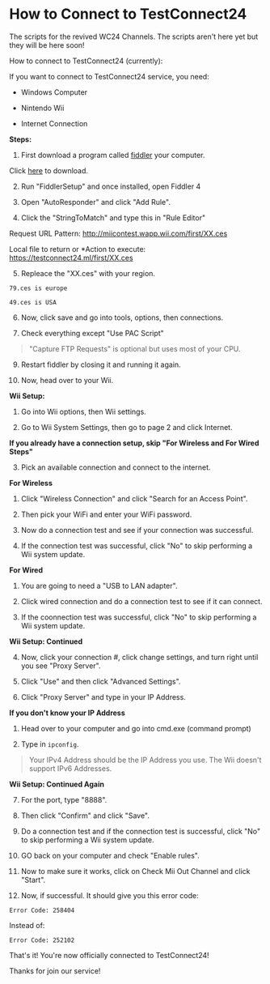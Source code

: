 # How to Connect to TestConnect24
The scripts for the revived WC24 Channels. The scripts aren't here yet but they will be here soon!

How to connect to TestConnect24 (currently):

If you want to connect to TestConnect24 service, you need:

- Windows Computer

- Nintendo Wii

- Internet Connection

**Steps:**

1. First download a program called [fiddler](https://www.telerik.com/download/fiddler/fiddler4) your computer. 

Click [here](https://www.telerik.com/download/fiddler/fiddler4) to download.

2. Run "FiddlerSetup" and once installed, open Fiddler 4

3. Open "AutoResponder" and click "Add Rule".

4. Click the "StringToMatch" and type this in "Rule Editor"

Request URL Pattern: http://miicontest.wapp.wii.com/first/XX.ces

Local file to return or *Action to execute: https://testconnect24.ml/first/XX.ces

5. Repleace the "XX.ces" with your region.

`79.ces is europe`

`49.ces is USA`

6. Now, click save and go into tools, options, then connections.

7. Check everything except "Use PAC Script"

> "Capture FTP Requests" is optional but uses most of your CPU.

9. Restart fiddler by closing it and running it again.

10. Now, head over to your Wii.

**Wii Setup:**

1. Go into Wii options, then Wii settings.

2. Go to Wii System Settings, then go to page 2 and click Internet.

**If you already have a connection setup, skip "For Wireless and For Wired Steps"**

3. Pick an available connection and connect to the internet.

**For Wireless**

1. Click "Wireless Connection" and click "Search for an Access Point".

2. Then pick your WiFi and enter your WiFi password.

3. Now do a connection test and see if your connection was successful.

4. If the connection test was successful, click "No" to skip performing a Wii system update.

**For Wired**

1. You are going to need a "USB to LAN adapter".

2. Click wired connection and do a connection test to see if it can connect.

3. If the coonnection test was successful, click "No" to skip performing a Wii system update.

**Wii Setup: Continued**

4. Now, click your connection #, click change settings, and turn right until you see "Proxy Server".

5. Click "Use" and then click "Advanced Settings".

6. Click "Proxy Server" and type in your IP Address.

**If you don't know your IP Address**

1. Head over to your computer and go into cmd.exe (command prompt)

2. Type in `ipconfig`.

> Your IPv4 Address should be the IP Address you use. The Wii doesn't support IPv6 Addresses.

**Wii Setup: Continued Again**

7. For the port, type "8888".

8. Then click "Confirm" and click "Save".

9. Do a connection test and if the connection test is successful, click "No" to skip performing a Wii system update.

10. GO back on your computer and check "Enable rules".

11. Now to make sure it works, click on Check Mii Out Channel and click "Start".

12. Now, if successful. It should give you this error code:

`Error Code: 258404`

Instead of:

`Error Code: 252102`

That's it! You're now officially connected to TestConnect24!

Thanks for join our service! 
